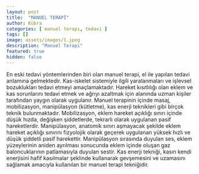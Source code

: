 ```yaml
---
layout: post
title:  "MANUEL TERAPİ"
author: Kübra
categories: [ manuel terapi, tedavi ]
tags: []
image: assets/images/1.jpeg
description: "Manuel Terapi"
featured: true
hidden: false
---
```


En eski tedavi yöntemlerinden biri olan manuel terapi, el ile yapılan tedavi anlamına gelmektedir. Kas-iskelet sistemiyle ilgili yaralanmaları ve işlevsel bozuklukları tedavi etmeyi amaçlamaktadır. Hareket kısıtlılığı olan eklem ve kas sorunlarını tedavi etmek ve ağrıyı azaltmak için alanında uzman kişiler tarafından yaygın olarak uygulanır. Manuel terapinin içinde masaj, mobilizasyon, manipülasyon (kütletme), kas enerji teknikleri gibi birçok teknik bulunmaktadır. Mobilizasyon, eklem hareket açıklığı sınırı içinde düşük hızda, değişken şiddetlerde, tekrarlı olarak uygulanan pasif hareketlerdir. Manipülasyon, anatomik sınırı aşmayacak şekilde eklem hareket açıklığı sınırını fizyolojik olarak geçerek uygulanan yüksek hızlı ve düşük şiddetli pasif harekettir. Manipülasyon sırasında duyulan ses, eklem yüzeylerinin aniden ayrılması sonucunda eklem içinde oluşan gaz baloncuklarının patlamasıyla duyulan sestir. Kas enerji tekniği, kasın kendi enerjisini hafif kasılmalar şeklinde kullanarak gevşemesini ve uzamasını sağlamak amacıyla kullanılan bir manuel terapi tekniğidir.


